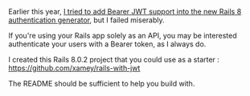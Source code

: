 Earlier this year, [I tried to add Bearer JWT support into the new Rails 8 authentication generator](https://github.com/rails/rails/pull/54279), but I failed miserably.

If you're using your Rails app solely as an API, you may be interested authenticate your users with a Bearer token, as I always do.

I created this Rails 8.0.2 project that you could use as a starter : https://github.com/xamey/rails-with-jwt

The README should be sufficient to help you build with.
